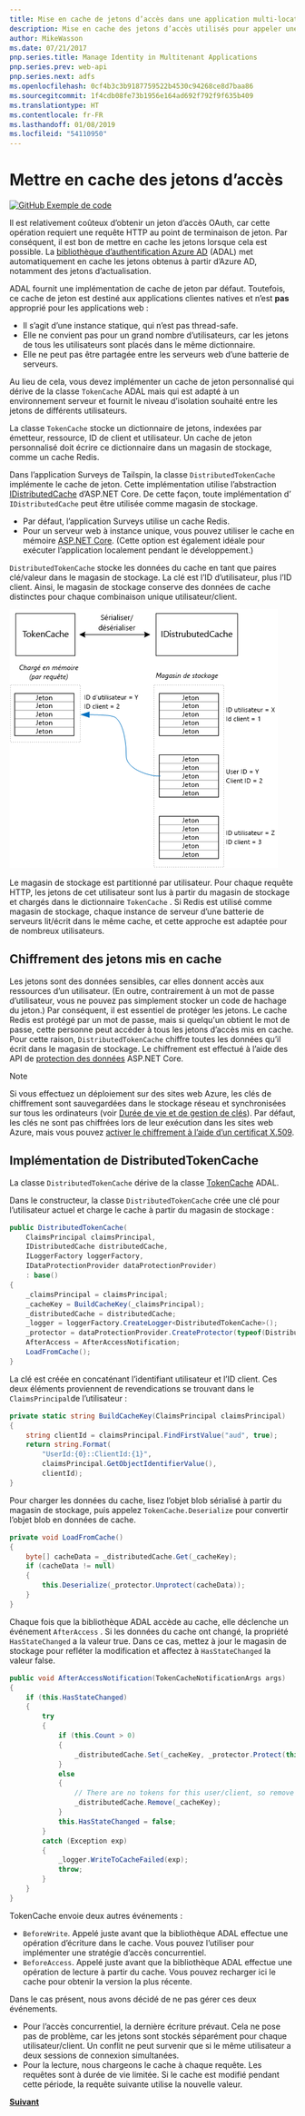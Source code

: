 ```yaml
---
title: Mise en cache de jetons d’accès dans une application multi-locataire
description: Mise en cache des jetons d’accès utilisés pour appeler une API web de serveur back-end.
author: MikeWasson
ms.date: 07/21/2017
pnp.series.title: Manage Identity in Multitenant Applications
pnp.series.prev: web-api
pnp.series.next: adfs
ms.openlocfilehash: 0cf4b3c3b9187759522b4530c94268ce8d7baa86
ms.sourcegitcommit: 1f4cdb08fe73b1956e164ad692f792f9f635b409
ms.translationtype: HT
ms.contentlocale: fr-FR
ms.lasthandoff: 01/08/2019
ms.locfileid: "54110950"
---
```

# <a name="cache-access-tokens"></a>Mettre en cache des jetons d’accès

[![GitHub](../_images/github.png) Exemple de code][sample application]

Il est relativement coûteux d’obtenir un jeton d’accès OAuth, car cette opération requiert une requête HTTP au point de terminaison de jeton. Par conséquent, il est bon de mettre en cache les jetons lorsque cela est possible. La [bibliothèque d’authentification Azure AD][ADAL] (ADAL) met automatiquement en cache les jetons obtenus à partir d’Azure AD, notamment des jetons d’actualisation.

ADAL fournit une implémentation de cache de jeton par défaut. Toutefois, ce cache de jeton est destiné aux applications clientes natives et n’est **pas** approprié pour les applications web :

* Il s’agit d’une instance statique, qui n’est pas thread-safe.
* Elle ne convient pas pour un grand nombre d’utilisateurs, car les jetons de tous les utilisateurs sont placés dans le même dictionnaire.
* Elle ne peut pas être partagée entre les serveurs web d’une batterie de serveurs.

Au lieu de cela, vous devez implémenter un cache de jeton personnalisé qui dérive de la classe `TokenCache` ADAL mais qui est adapté à un environnement serveur et fournit le niveau d’isolation souhaité entre les jetons de différents utilisateurs.

La classe `TokenCache` stocke un dictionnaire de jetons, indexées par émetteur, ressource, ID de client et utilisateur. Un cache de jeton personnalisé doit écrire ce dictionnaire dans un magasin de stockage, comme un cache Redis.

Dans l’application Surveys de Tailspin, la classe `DistributedTokenCache` implémente le cache de jeton. Cette implémentation utilise l’abstraction [IDistributedCache][distributed-cache] d’ASP.NET Core. De cette façon, toute implémentation d’ `IDistributedCache` peut être utilisée comme magasin de stockage.

* Par défaut, l’application Surveys utilise un cache Redis.
* Pour un serveur web à instance unique, vous pouvez utiliser le cache en mémoire [ASP.NET Core][in-memory-cache]. (Cette option est également idéale pour exécuter l’application localement pendant le développement.)

`DistributedTokenCache` stocke les données du cache en tant que paires clé/valeur dans le magasin de stockage. La clé est l’ID d’utilisateur, plus l’ID client. Ainsi, le magasin de stockage conserve des données de cache distinctes pour chaque combinaison unique utilisateur/client.

![Cache de jeton](./images/token-cache.png)

Le magasin de stockage est partitionné par utilisateur. Pour chaque requête HTTP, les jetons de cet utilisateur sont lus à partir du magasin de stockage et chargés dans le dictionnaire `TokenCache` . Si Redis est utilisé comme magasin de stockage, chaque instance de serveur d’une batterie de serveurs lit/écrit dans le même cache, et cette approche est adaptée pour de nombreux utilisateurs.

## <a name="encrypting-cached-tokens"></a>Chiffrement des jetons mis en cache

Les jetons sont des données sensibles, car elles donnent accès aux ressources d’un utilisateur. (En outre, contrairement à un mot de passe d’utilisateur, vous ne pouvez pas simplement stocker un code de hachage du jeton.) Par conséquent, il est essentiel de protéger les jetons. Le cache Redis est protégé par un mot de passe, mais si quelqu'un obtient le mot de passe, cette personne peut accéder à tous les jetons d’accès mis en cache. Pour cette raison, `DistributedTokenCache` chiffre toutes les données qu’il écrit dans le magasin de stockage. Le chiffrement est effectué à l’aide des API de [protection des données][data-protection] ASP.NET Core.

> [!NOTE]
> Si vous effectuez un déploiement sur des sites web Azure, les clés de chiffrement sont sauvegardées dans le stockage réseau et synchronisées sur tous les ordinateurs (voir [Durée de vie et de gestion de clés][key-management]). Par défaut, les clés ne sont pas chiffrées lors de leur exécution dans les sites web Azure, mais vous pouvez [activer le chiffrement à l’aide d’un certificat X.509][x509-cert-encryption].

## <a name="distributedtokencache-implementation"></a>Implémentation de DistributedTokenCache

La classe `DistributedTokenCache` dérive de la classe [TokenCache][tokencache-class] ADAL.

Dans le constructeur, la classe `DistributedTokenCache` crée une clé pour l’utilisateur actuel et charge le cache à partir du magasin de stockage :

```csharp
public DistributedTokenCache(
    ClaimsPrincipal claimsPrincipal,
    IDistributedCache distributedCache,
    ILoggerFactory loggerFactory,
    IDataProtectionProvider dataProtectionProvider)
    : base()
{
    _claimsPrincipal = claimsPrincipal;
    _cacheKey = BuildCacheKey(_claimsPrincipal);
    _distributedCache = distributedCache;
    _logger = loggerFactory.CreateLogger<DistributedTokenCache>();
    _protector = dataProtectionProvider.CreateProtector(typeof(DistributedTokenCache).FullName);
    AfterAccess = AfterAccessNotification;
    LoadFromCache();
}
```

La clé est créée en concaténant l’identifiant utilisateur et l’ID client. Ces deux éléments proviennent de revendications se trouvant dans le `ClaimsPrincipal`de l’utilisateur :

```csharp
private static string BuildCacheKey(ClaimsPrincipal claimsPrincipal)
{
    string clientId = claimsPrincipal.FindFirstValue("aud", true);
    return string.Format(
        "UserId:{0}::ClientId:{1}",
        claimsPrincipal.GetObjectIdentifierValue(),
        clientId);
}
```

Pour charger les données du cache, lisez l’objet blob sérialisé à partir du magasin de stockage, puis appelez `TokenCache.Deserialize` pour convertir l’objet blob en données de cache.

```csharp
private void LoadFromCache()
{
    byte[] cacheData = _distributedCache.Get(_cacheKey);
    if (cacheData != null)
    {
        this.Deserialize(_protector.Unprotect(cacheData));
    }
}
```

Chaque fois que la bibliothèque ADAL accède au cache, elle déclenche un événement `AfterAccess` . Si les données du cache ont changé, la propriété `HasStateChanged` a la valeur true. Dans ce cas, mettez à jour le magasin de stockage pour refléter la modification et affectez à `HasStateChanged` la valeur false.

```csharp
public void AfterAccessNotification(TokenCacheNotificationArgs args)
{
    if (this.HasStateChanged)
    {
        try
        {
            if (this.Count > 0)
            {
                _distributedCache.Set(_cacheKey, _protector.Protect(this.Serialize()));
            }
            else
            {
                // There are no tokens for this user/client, so remove the item from the cache.
                _distributedCache.Remove(_cacheKey);
            }
            this.HasStateChanged = false;
        }
        catch (Exception exp)
        {
            _logger.WriteToCacheFailed(exp);
            throw;
        }
    }
}
```

TokenCache envoie deux autres événements :

* `BeforeWrite`. Appelé juste avant que la bibliothèque ADAL effectue une opération d’écriture dans le cache. Vous pouvez l’utiliser pour implémenter une stratégie d’accès concurrentiel.
* `BeforeAccess`. Appelé juste avant que la bibliothèque ADAL effectue une opération de lecture à partir du cache. Vous pouvez recharger ici le cache pour obtenir la version la plus récente.

Dans le cas présent, nous avons décidé de ne pas gérer ces deux événements.

* Pour l’accès concurrentiel, la dernière écriture prévaut. Cela ne pose pas de problème, car les jetons sont stockés séparément pour chaque utilisateur/client. Un conflit ne peut survenir que si le même utilisateur a deux sessions de connexion simultanées.
* Pour la lecture, nous chargeons le cache à chaque requête. Les requêtes sont à durée de vie limitée. Si le cache est modifié pendant cette période, la requête suivante utilise la nouvelle valeur.

[**Suivant**][client-assertion]

<!-- links -->
[ADAL]: https://msdn.microsoft.com/library/azure/jj573266.aspx
[client-assertion]: ./client-assertion.md
[data-protection]: /aspnet/core/security/data-protection/
[distributed-cache]: /aspnet/core/performance/caching/distributed
[key-management]: /aspnet/core/security/data-protection/configuration/default-settings
[in-memory-cache]: /aspnet/core/performance/caching/memory
[tokencache-class]: https://msdn.microsoft.com/library/azure/microsoft.identitymodel.clients.activedirectory.tokencache.aspx
[x509-cert-encryption]: /aspnet/core/security/data-protection/implementation/key-encryption-at-rest#x509-certificate
[sample application]: https://github.com/mspnp/multitenant-saas-guidance

